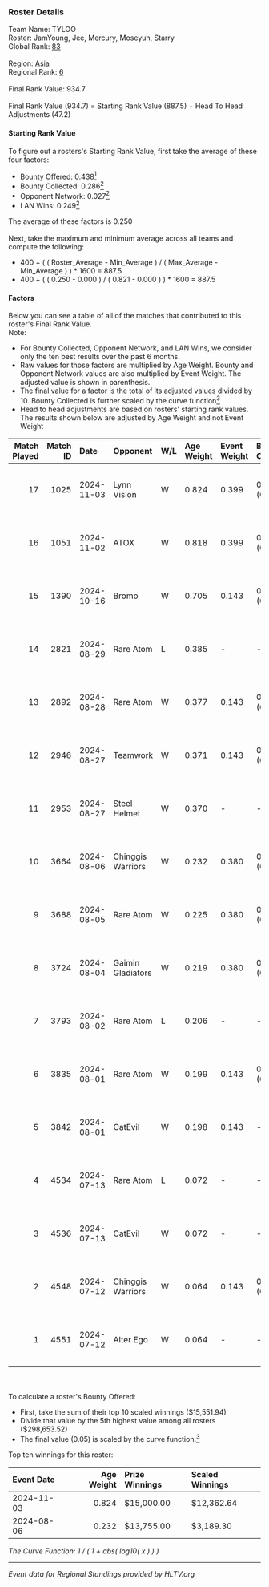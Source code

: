 ### Roster Details<br />
Team Name: TYLOO<br />
Roster: JamYoung, Jee, Mercury, Moseyuh, Starry<br />
Global Rank: [83](../../standings_global_2024_12_31.md)<br />
<br />
Region: [Asia]( ../../standings_asia_2024_12_31.md)<br />
Regional Rank: [6]( ../../standings_asia_2024_12_31.md)<br />
<br />
Final Rank Value:  934.7<br />
<br />
Final Rank Value (934.7) = Starting Rank Value (887.5) + Head To Head Adjustments (47.2)<br />

#### Starting Rank Value<br />
To figure out a rosters's Starting Rank Value, first take the average of these four factors:<br />
- Bounty Offered: 0.438[<sup>1</sup>](#table2)
- Bounty Collected: 0.286[<sup>2</sup>](#table1)
- Opponent Network: 0.027[<sup>2</sup>](#table1)
- LAN Wins: 0.249[<sup>2</sup>](#table1)

The average of these factors is 0.250<br />
<br />
Next, take the maximum and minimum average across all teams and compute the following:<br />
- 400 + ( ( Roster_Average - Min_Average ) / ( Max_Average - Min_Average ) ) * 1600 = 887.5
- 400 + ( ( 0.250 - 0.000 ) / ( 0.821 - 0.000 ) ) * 1600 = 887.5


#### Factors<br />
Below you can see a table of all of the matches that contributed to this roster's Final Rank Value.<br />
Note:<br />

- For Bounty Collected, Opponent Network, and LAN Wins, we consider only the ten best results over the past 6 months.
- Raw values for those factors are multiplied by Age Weight. Bounty and Opponent Network values are also multiplied by Event Weight. The adjusted value is shown in parenthesis.
- The final value for a factor is the total of its adjusted values divided by 10. Bounty Collected is further scaled by the curve function[<sup>3</sup>](#curveFunction)
- Head to head adjustments are based on rosters' starting rank values. The results shown below are adjusted by Age Weight and not Event Weight
<span id="table1"></span><br />


| Match Played | Match ID | Date       | Opponent          | W/L | Age Weight | Event Weight | Bounty Collected | Opponent Network | LAN Wins  | H2H Adj. | Roster                                   |
| -: | -: | :- | :- | :- | :- | :- | :- | :- | :- | -: | :- |
|           17 |     1025 | 2024-11-03 | Lynn Vision       | W   | 0.824      | 0.399        | 0.031 (0.010)    | 0.233 (0.076)    | 1 (0.824) |    14.55 | JamYoung, Jee, Mercury, Moseyuh, Starry  |
|           16 |     1051 | 2024-11-02 | ATOX              | W   | 0.818      | 0.399        | 0.020 (0.006)    | 0.122 (0.040)    | 1 (0.818) |     8.68 | JamYoung, Jee, Mercury, Moseyuh, Starry  |
|           15 |     1390 | 2024-10-16 | Bromo             | W   | 0.705      | 0.143        | 0.008 (0.001)    | 0.146 (0.015)    | 0 (0.000) |     5.12 | JamYoung, Jee, Mercury, Moseyuh, Starry  |
|           14 |     2821 | 2024-08-29 | Rare Atom         | L   | 0.385      | -            | -                | -                | -         |    -4.49 | JamYoung, Jee, Mercury, Moseyuh, Starry  |
|           13 |     2892 | 2024-08-28 | Rare Atom         | W   | 0.377      | 0.143        | 0.052 (0.003)    | 0.300 (0.016)    | 0 (0.000) |     7.65 | JamYoung, Jee, Mercury, Moseyuh, Starry  |
|           12 |     2946 | 2024-08-27 | Teamwork          | W   | 0.371      | 0.143        | 0.000 (0.000)    | 0.063 (0.003)    | 0 (0.000) |     1.17 | JamYoung, Jee, Mercury, Moseyuh, Starry  |
|           11 |     2953 | 2024-08-27 | Steel Helmet      | W   | 0.370      | -            | -                | -                | 0 (0.000) |     0.66 | JamYoung, Jee, Mercury, Moseyuh, Starry  |
|           10 |     3664 | 2024-08-06 | Chinggis Warriors | W   | 0.232      | 0.380        | 0.003 (0.000)    | 0.063 (0.006)    | 1 (0.232) |     1.99 | JamYoung, Jee, Mercury, Moseyuh, Starry  |
|            9 |     3688 | 2024-08-05 | Rare Atom         | W   | 0.225      | 0.380        | 0.052 (0.004)    | 0.300 (0.026)    | 1 (0.225) |     4.69 | JamYoung, Jee, Mercury, Moseyuh, Starry  |
|            8 |     3724 | 2024-08-04 | Gaimin Gladiators | W   | 0.219      | 0.380        | 0.071 (0.006)    | 0.923 (0.077)    | 1 (0.219) |     4.02 | JamYoung, Jee, Mercury, Moseyuh, Starry  |
|            7 |     3793 | 2024-08-02 | Rare Atom         | L   | 0.206      | -            | -                | -                | -         |    -2.19 | JamYoung, Jee, Mercury, Moseyuh, zhokiNg |
|            6 |     3835 | 2024-08-01 | Rare Atom         | W   | 0.199      | 0.143        | 0.052 (0.001)    | 0.300 (0.009)    | 0 (0.000) |     4.16 | JamYoung, Jee, Mercury, Moseyuh, zhokiNg |
|            5 |     3842 | 2024-08-01 | CatEvil           | W   | 0.198      | 0.143        | -                | 0.178 (0.005)    | -         |     0.85 | JamYoung, Jee, Mercury, Moseyuh, zhokiNg |
|            4 |     4534 | 2024-07-13 | Rare Atom         | L   | 0.072      | -            | -                | -                | -         |    -0.78 | JamYoung, Jee, Mercury, Moseyuh, zhokiNg |
|            3 |     4536 | 2024-07-13 | CatEvil           | W   | 0.072      | -            | -                | -                | -         |     0.30 | JamYoung, Jee, Mercury, Moseyuh, zhokiNg |
|            2 |     4548 | 2024-07-12 | Chinggis Warriors | W   | 0.064      | 0.143        | 0.003 (0.000)    | -                | -         |     0.57 | JamYoung, Jee, Mercury, Moseyuh, zhokiNg |
|            1 |     4551 | 2024-07-12 | Alter Ego         | W   | 0.064      | -            | -                | -                | -         |     0.21 | JamYoung, Jee, Mercury, Moseyuh, zhokiNg |

<br />
<span id="table2"></span><br />
To calculate a roster's Bounty Offered:<br />

- First, take the sum of their top 10 scaled winnings ($15,551.94)
- Divide that value by the 5th highest value among all rosters ($298,653.52)
- The final value (0.05) is scaled by the curve function.[<sup>3</sup>](#curveFunction)

Top ten winnings for this roster:<br />

| Event Date | Age Weight | Prize Winnings | Scaled Winnings |
| :- | -: | :- | :- |
| 2024-11-03 |      0.824 | $15,000.00     | $12,362.64      |
| 2024-08-06 |      0.232 | $13,755.00     | $3,189.30       |


<span id="curveFunction"></span>_The Curve Function: 1 / ( 1 + abs( log10( x ) ) )_<br />

---
_Event data for Regional Standings provided by HLTV.org_<br />
